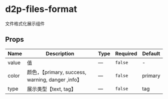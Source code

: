 # d2p-files-format

文件格式化展示组件

## Props

<!-- @vuese:d2p-files-format:props:start -->
|Name|Description|Type|Required|Default|
|---|---|---|---|---|
|value|值|—|`false`|-|
|color|颜色，【primary, success, warning, danger ,info】|—|`false`|primary|
|type|展示类型【text, tag】|—|`false`|tag|

<!-- @vuese:d2p-files-format:props:end -->


